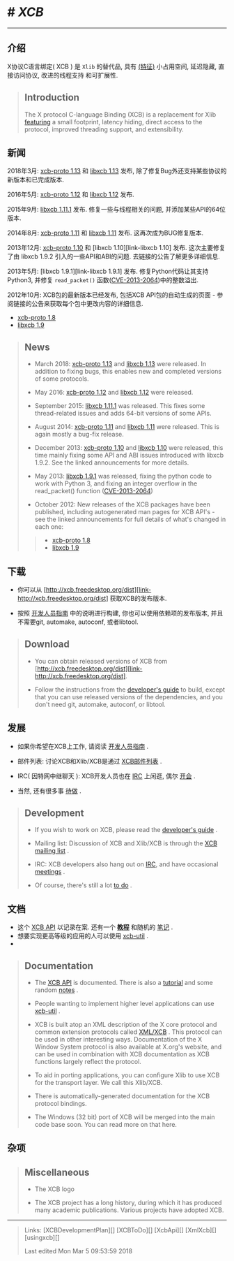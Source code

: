 # # ***XCB***

***
<!--![alt][IMG-LOGO]-->

## 介绍

X协议C语言绑定( XCB ) 是 `Xlib` 的替代品, 具有 [(特征)][link-特征] 小占用空间, 延迟隐藏, 直接访问协议, 改进的线程支持 和可扩展性.

> ## Introduction
>
> The X protocol C-language Binding (XCB) is a replacement for Xlib [featuring][link-Featuring] a small footprint, latency hiding, direct access to the protocol, improved threading support, and extensibility.

## 新闻

2018年3月: [xcb-proto 1.13][link-xcb-proto-1.13] 和 [libxcb 1.13][link-libxcb-1.13] 发布,  除了修复Bug外还支持某些协议的新版本和已完成版本.

2016年5月: [xcb-proto 1.12][link-xcb-proto-1.12] 和 [libxcb 1.12][link-libxcb-1.12] 发布.

2015年9月: [libxcb 1.11.1][link-libxcb-1.11.1] 发布. 修复一些与线程相关的问题, 并添加某些API的64位版本.

2014年8月: [xcb-proto 1.11][link-xcb-proto-1.11] 和 [libxcb 1.11][link-libxcb-1.11] 发布. 这再次成为BUG修复版本.

2013年12月: [xcb-proto 1.10][link-xcb-proto-1.10] 和 [libxcb 1.10][link-libxcb 1.10] 发布. 这次主要修复了由 libxcb 1.9.2 引入的一些API和ABI的问题. 去链接的公告了解更多详细信息.

2013年5月: [libxcb 1.9.1][link-libxcb 1.9.1] 发布. 修复Python代码让其支持Python3, 并修复 `read_packet()` 函数([CVE-2013-2064][link-CVE-2013-2064])中的整数溢出.

2012年10月: XCB包的最新版本已经发布, 包括XCB API包的自动生成的页面 - 参阅链接的公告来获取每个包中更改内容的详细信息.
 * [xcb-proto 1.8][link-xcb-proto-1.8] 
 * [libxcb 1.9][link-libxcb-1.9]

> ## News
>
> * March 2018: [xcb-proto 1.13][link-xcb-proto-1.13] and [libxcb 1.13][link-libxcb-1.13] were released. In addition to fixing bugs, this enables new and completed versions of some protocols.
>
> * May 2016: [xcb-proto 1.12][link-xcb-proto-1.12] and [libxcb 1.12][link-libxcb-1.12] were released.
>
> * September 2015: [libxcb 1.11.1][link-libxcb-1.11.1] was released. This fixes some thread-related issues and adds 64-bit versions of some APIs.
>
> * August 2014: [xcb-proto 1.11][link-xcb-proto-1.11] and [libxcb 1.11][link-libxcb-1.11] were released. This is again mostly a bug-fix release.
>
> * December 2013: [xcb-proto 1.10][link-xcb-proto-1.10] and [libxcb 1.10][link-libxcb-1.10] were released, this time mainly fixing some API and ABI issues introduced with libxcb 1.9.2. See the linked announcements for more details.
>
> * May 2013: [libxcb 1.9.1][link-libxcb-1.9.1] was released, fixing the python code to work with Python 3, and fixing an integer overflow in the read_packet() function ([CVE-2013-2064][link-CVE-2013-2064])
>
> * October 2012: New releases of the XCB packages have been published, including autogenerated man pages for XCB API's - see the linked announcements for full details of what's changed in each one:
>> * [xcb-proto 1.8][link-xcb-proto-1.8] 
>> * [libxcb 1.9][link-libxcb-1.9]

## 下载

* 你可以从 [http://xcb.freedesktop.org/dist][link-http://xcb.freedesktop.org/dist] 获取XCB的发布版本.

* 按照 [开发人员指南][link-开发人员指南] 中的说明进行构建, 你也可以使用依赖项的发布版本, 并且不需要git, automake, autoconf, 或者libtool.

> ## Download
>
> * You can obtain released versions of XCB from [http://xcb.freedesktop.org/dist][link-http://xcb.freedesktop.org/dist].
>
> * Follow the instructions from the [developer's guide][link-developer's-guide] to build, except that you can use released versions of the dependencies, and you don't need git, automake, autoconf, or libtool.

## 发展

* 如果你希望在XCB上工作, 请阅读 [开发人员指南][link-开发人员指南] .

* 邮件列表: 讨论XCB和Xlib/XCB是通过 [XCB邮件列表][link-XCB邮件列表] .

* IRC( 因特网中继聊天 ): XCB开发人员也在 [IRC][link-IRC-CH] 上闲逛, 偶尔 [开会][link-开会] .

* 当然, 还有很多事 [待做][link-待做] .

> ## Development
>
> * If you wish to work on XCB, please read the [developer's guide][link-developer's-guide] .
>
> * Mailing list: Discussion of XCB and Xlib/XCB is through the [XCB mailing list][link-XCB-mailing-list] .
>
> * IRC: XCB developers also hang out on [IRC][link-IRC], and have occasional [meetings][link-meetings] .
>
> * Of course, there's still a lot [to do][link-to-do] .

## 文档

* 这个 [XCB API][link-XCB-API-CN] 以记录在案. 还有一个 [__教程__][link-教程] 和随机的 [笔记][link-笔记] .
* 想要实现更高等级的应用的人可以使用 [xcb-util][link-xcb-util-cn] .
* 

> ## Documentation
> * The [XCB API][link-XCB-API] is documented. There is also a [tutorial][link-tutorial] and some random [notes][link-notes] .
>
> * People wanting to implement higher level applications can use [xcb-util][link-xcb-util] .
>
> * XCB is built atop an XML description of the X core protocol and common extension protocols called [XML/XCB][link-XML/XCB]  . This protocol can be used in other interesting ways. Documentation of the X Window System protocol is also available at X.org's website, and can be used in combination with XCB documentation as XCB functions largely reflect the protocol.
>
> * To aid in porting applications, you can configure Xlib to use XCB for the transport layer. We call this Xlib/XCB.
>
> * There is automatically-generated documentation for the XCB protocol bindings.
>
> * The Windows (32 bit) port of XCB will be merged into the main code base soon. You can read more on that here.

## 杂项


> ## Miscellaneous
>
> * The XCB logo
>
> * The XCB project has a long history, during which it has produced many academic publications. Various projects have adopted XCB.

***

> Links: [XCBDevelopmentPlan][] [XCBToDo][] [XcbApi][] [XmlXcb][] [usingxcb][]
>
> Last edited Mon Mar 5 09:53:59 2018






[link-特征]: 001-特征.md
[link-Featuring]: https://xcb.freedesktop.org/Features/
[link-xcb-proto-1.13]: https://lists.freedesktop.org/archives/xcb/2018-March/011090.html
[link-libxcb-1.13]: https://lists.freedesktop.org/archives/xcb/2018-March/011091.html
[link-xcb-proto-1.12]: https://lists.x.org/archives/xorg-announce/2016-May/002693.html
[link-libxcb-1.12]: https://lists.x.org/archives/xorg-announce/2016-May/002694.html
[link-libxcb-1.11.1]: https://lists.x.org/archives/xorg-announce/2015-September/002633.html
[link-xcb-proto-1.11]: https://lists.x.org/archives/xorg-announce/2014-August/002468.html
[link-libxcb-1.11]: https://lists.x.org/archives/xorg-announce/2014-August/002469.html
[link-xcb-proto-1.10]: https://lists.x.org/archives/xorg-announce/2013-December/002382.html
[link-libxcb-1.10]: https://lists.x.org/archives/xorg-announce/2013-December/002383.html
[link-libxcb-1.9.1]: https://lists.x.org/archives/xorg-announce/2013-May/002230.html
[link-CVE-2013-2064]: http://www.x.org/wiki/Development/Security/Advisory-2013-05-23/
[link-xcb-proto-1.8]: https://lists.freedesktop.org/archives/xcb/2012-October/007892.html
[link-libxcb-1.9]: https://lists.freedesktop.org/archives/xcb/2012-October/007893.html
[link-http://xcb.freedesktop.org/dist]: http://xcb.freedesktop.org/dist



[link-开发人员指南]: 002-开发人员指南.md
[link-developer's-guide]: https://xcb.freedesktop.org/DevelopersGuide/
[link-XCB邮件列表]: 003-XCB邮件列表.md
[link-XCB-mailing-list]: https://lists.freedesktop.org/mailman/listinfo/xcb
[link-IRC-CH]: 004-IRC-CH.md
[link-IRC]: https://xcb.freedesktop.org/IRC/

[link-开会]: 005-开会.md
[link-meetings]: https://xcb.freedesktop.org/Meetings/
[link-待做]: 006-待做.md 
[link-to-do]: https://xcb.freedesktop.org/TODO/
[link-XCB-API-CN]: 007-XCB-API-CN.md
[link-XCB-API]:  https://xcb.freedesktop.org/XcbApi/
[link-教程]: 008-教程.md
[link-tutorial]: https://xcb.freedesktop.org/tutorial/
[link-笔记]: 009-笔记.md
[link-notes]: https://xcb.freedesktop.org/XcbNotes/
[link-xcb-util-cn]: 010-xcb-util-cn.md
[link-xcb-util]: https://xcb.freedesktop.org/XcbUtil/
[link-XML/XCB-cn]: 011-XML-XCB-cn.md
[link-XML/XCB]: https://xcb.freedesktop.org/XmlXcb/
[link-]: 
[link-]: 
[link-]: 
[link-]: 
[link-]: 
[link-]: 
[link-]: 
[link-]: 
[link-]: 
[link-]: 


[img-LOGO]: xcb-logo.png

